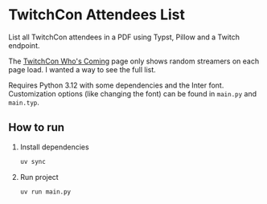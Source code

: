 # TwitchCon Attendees List

List all TwitchCon attendees in a PDF using Typst, Pillow and a Twitch endpoint.

The [TwitchCon Who's Coming](https://www.twitchcon.com/rotterdam-2025/whos-coming/) page only shows random streamers on each page load. I wanted a way to see the full list.

Requires Python 3.12 with some dependencies and the Inter font. Customization options (like changing the font) can be found in `main.py` and `main.typ`.

## How to run
1. Install dependencies
    ```sh
    uv sync
    ```

2. Run project
    ```sh
    uv run main.py
    ```